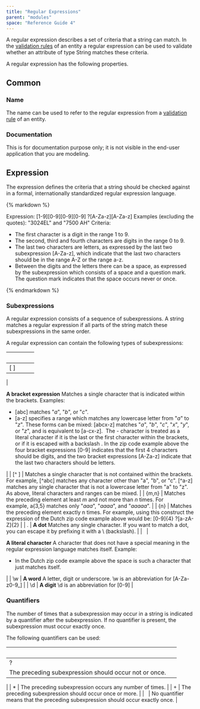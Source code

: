 ```yaml
---
title: "Regular Expressions"
parent: "modules"
space: "Reference Guide 4"
---
```

A regular expression describes a set of criteria that a string can match. In the [validation rules](validation-rules) of an entity a regular expression can be used to validate whether an attribute of type String matches these criteria.

A regular expression has the following properties.

## Common

### Name

The name can be used to refer to the regular expression from a [validation rule](validation-rules) of an entity.

### Documentation

This is for documentation purpose only; it is not visible in the end-user application that you are modeling.

## Expression

The expression defines the criteria that a string should be checked against in a formal, internationally standardized regular expression language.

<div class="alert alert-info">{% markdown %}

Expression: [1-9][0-9][0-9][0-9] ?[A-Za-z][A-Za-z]
Examples (excluding the quotes): "3024EL" and "7500 AH"
Criteria:

*   The first character is a digit in the range 1 to 9.
*   The second, third and fourth characters are digits in the range 0 to 9.
*   The last two characters are letters, as expressed by the last two subexpression [A-Za-z], which indicate that the last two characters should be in the range A-Z or the range a-z.
*   Between the digits and the letters there can be a space, as expressed by the subexpression which consists of a space and a question mark. The question mark indicates that the space occurs never or once.

{% endmarkdown %}</div>

### Subexpressions

A regular expression consists of a sequence of subexpressions. A string matches a regular expression if all parts of the string match these subexpressions in the same order.

A regular expression can contain the following types of subexpressions:

|           |   |
| --- | --- |
| [ ]
 |

**A bracket expression**
Matches a single character that is indicated within the brackets.
Examples:

*   [abc] matches "_a_", "_b_", or "_c_".
*   [a-z] specifies a range which matches any lowercase letter from "_a_" to "_z_".
    These forms can be mixed: [abcx-z] matches "_a_", "_b_", "_c_", "_x_", "_y_", or "_z_", and is equivalent to [a-cx-z]. 
    The - character is treated as a literal character if it is the last or the first character within the brackets, or if it is escaped with a backslash \.
    In the zip code example above the four bracket expressions [0-9] indicates that the first 4 characters should be digits, and the two bracket expressions [A-Za-z] indicate that the last two characters should be letters.

 |
| [^ ]
 | Matches a single character that is not contained within the brackets.
For example, [^abc] matches any character other than "a", "b", or "c". [^a-z] matches any single character that is not a lowercase letter from "a" to "z". As above, literal characters and ranges can be mixed. |
| {m,n}
 | Matches the preceding element at least _m_ and not more than _n_ times.
For example, a{3,5} matches only "_aaa_", "_aaaa_", and "_aaaaa_".
 |
| {n}
 | Matches the preceding element exactly n times.
For example, using this construct the expression of the Dutch zip code example above would be:
[0-9]{4} ?[a-zA-Z]{2} |
| .
 | **A dot**
Matches any single character. If you want to match a dot, you can escape it by prefixing it with a \ (backslash).
 |
|   |

**A literal character**
A character that does not have a special meaning in the regular expression language matches itself.
Example:

*   In the Dutch zip code example above the space is such a character that just matches itself.

 |
| \w
 | **A word**
A letter, digit or underscore.
\w is an abbreviation for [A-Za-z0-9_]
 |
| \d
 | **A digit**
\d is an abbreviation for [0-9]
 |

### Quantifiers

The number of times that a subexpression may occur in a string is indicated by a quantifier after the subexpression. If no quantifier is present, the subexpression must occur exactly once.

The following quantifiers can be used:

|   |   |
| --- | --- |
| ?
 | The preceding subexpression should occur not or once.
 |
| *
 | The preceding subexpression occurs any number of times.
 |
| +
 | The preceding subexpression should occur once or more.
 |
|   | No quantifier means that the preceding subexpression should occur exactly once.
 |
